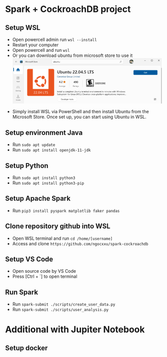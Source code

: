 # Spark + CockroachDB project

## Setup WSL

- Open powercell admin run `wsl --install`
- Restart your computer
- Open powercell and run `wsl`
- Or you can download ubuntu from microsoft store to use it
  ![alt text](image.png)

* Simply install WSL via PowerShell and then install Ubuntu from the Microsoft Store. Once set up, you can start using Ubuntu in WSL.

## Setup environment Java

- Run `sudo apt update`
- Run `sudo apt install openjdk-11-jdk`

## Setup Python

- Run `sudo apt install python3`
- Run `sudo apt install python3-pip`

## Setup Apache Spark

- Run `pip3 install pyspark matplotlib faker pandas`

## Clone repository github into WSL

- Open WSL terminal and run `cd /home/[username]`
- Access and clone `https://github.com/ngocxxu/spark-cockroachdb`

## Setup VS Code

- Open source code by VS Code
- Press [Ctrl + `] to open terminal

## Run Spark

- Run `spark-submit ./scripts/create_user_data.py`
- Run `spark-submit ./scripts/user_analysis.py`

# Additional with Jupiter Notebook

## Setup docker

